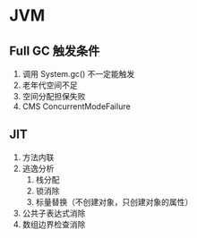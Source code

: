 # JVM

## Full GC 触发条件

1. 调用 System.gc() 不一定能触发
2. 老年代空间不足
3. 空间分配担保失败
4. CMS ConcurrentModeFailure

## JIT

1. 方法内联
2. 逃逸分析
   1. 栈分配
   2. 锁消除
   3. 标量替换（不创建对象，只创建对象的属性）
3. 公共子表达式消除
4. 数组边界检查消除
